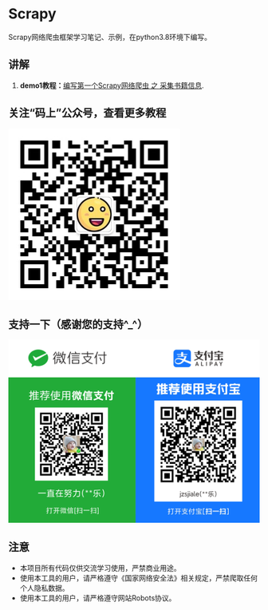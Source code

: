 # Scrapy
Scrapy网络爬虫框架学习笔记、示例，在python3.8环境下编写。



## 讲解
1. **demo1教程：**[编写第一个Scrapy网络爬虫 之 采集书籍信息](https://www.toutiao.com/i6613205241200378371/).



## 关注“码上”公众号，查看更多教程
![关注“码上”公众号，查看更多教程](https://github.com/05dt/scrapy/blob/main/images/mashang.jpg)


## 支持一下（感谢您的支持^_^）
![关注“码上”公众号，查看更多教程](https://github.com/05dt/scrapy/blob/main/images/pay.png)


## 注意
+ 本项目所有代码仅供交流学习使用，严禁商业用途。
+ 使用本工具的用户，请严格遵守《国家网络安全法》相关规定，严禁爬取任何个人隐私数据。
+ 使用本工具的用户，请严格遵守网站Robots协议。


